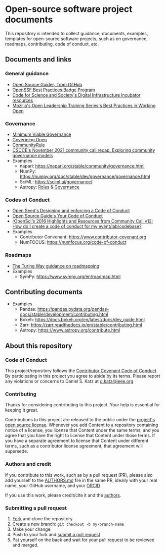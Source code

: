 # Open-source software project documents
This repository is intended to collect guidance, documents, examples, templates for open-source software projects, such as on governance, roadmaps, contributing, code of conduct, etc.

## Documents and links

### General guidance

* [Open Source Guides, from GitHub](https://opensource.guide)
* [OpenSSF Best Practices Badge Program](https://www.bestpractices.dev/en)
* [Code for Science and Society's Digital Infrastructure Incubator resources](https://www.codeforsociety.org/incubator/resources/dii-resource)
* [Mozilla's Open Leadership Training Series's Best Practices in Working Open](https://mozilla.github.io/open-leadership-training-series/)


### Governance

* [Minimum Viable Governance](https://github.com/github/MVG)
* [Goverining Open](https://governingopen.com)
* [CommunityRule](https://communityrule.info/)
* [CSCCE's November 2021 community call recap: Exploring community governance models](https://www.cscce.org/2021/11/19/novembers-community-call-recap-exploring-community-governance-models/)
* Examples
  * napari: https://napari.org/stable/community/governance.html
  * NumPy: https://numpy.org/doc/stable/dev/governance/governance.html
  * SciML: https://sciml.ai/governance/
  * Astropy: [Roles](https://www.astropy.org/team.html) & [Governance](https://github.com/astropy/astropy-APEs/blob/main/APE0.rst#the-coordination-committee)

### Codes of Conduct 

* [Open Seed's Designing and enforcing a Code of Conduct](https://docs.google.com/presentation/d/1E0HBEzzuO3VjNLwM3ThWLJ27R6h359j0DO4jwfcFkCw/edit)
* [Open Source Guide's Your Code of Conduct](https://opensource.guide/code-of-conduct/)
* [rOpenSci's 2016 Highlights and Resources from Community Call v12: How do I create a code of conduct for my event/lab/codebase?](https://ropensci.org/blog/2016/12/21/commcallv12-review-coc/)
* Examples
  * Contributor Convenant: https://www.contributor-covenant.org
  * NumFOCUS: https://numfocus.org/code-of-conduct

### Roadmaps

* [The Turing Way guidance on roadmapping](https://the-turing-way.netlify.app/project-design/project-repo/project-repo-roadmapping.html)
* Examples
  * SymPy: https://www.sympy.org/en/roadmap.html


## Contributing documents

* Examples
  * Pandas: https://pandas.pydata.org/pandas-docs/stable/development/contributing.html
  * Bokeh: https://docs.bokeh.org/en/latest/docs/dev_guide.html
  * Zarr: https://zarr.readthedocs.io/en/stable/contributing.html
  * Astropy: https://www.astropy.org/contribute.html

## About this repository

### Code of Conduct
This project/repository follows the [Contributor Covenant Code of Conduct](https://www.contributor-covenant.org/version/2/1/code_of_conduct/). By participating in this project you agree to abide by its terms. Please report any violations or concerns to Daniel S. Katz at d.katz@ieee.org

### Contributing

Thanks for considering contributing to this project. Your help is essential for keeping it great.

Contributions to this project are released to the public under the [project's open source license](LICENSE). Whenever you add Content to a repository containing notice of a license, you license that Content under the same terms, and you agree that you have the right to license that Content under those terms. If you have a separate agreement to license that Content under different terms, such as a contributor license agreement, that agreement will supersede.

### Authors and credit

If you contribute to this work, such as by a pull request (PR), please also add yourself to the [AUTHORS.md](./AUTHORS.md) file in the same PR, ideally with your real name, your GitHub username, and your [ORCID](https://orcid.org)

If you use this work, please credit/cite it and the [authors](./AUTHORS.md).

### Submitting a pull request

1. [Fork](https://github.com/corsa-center/oss-documents/fork) and clone the repository
2. Create a new branch: `git checkout -b my-branch-name`
3. Make your change
4. Push to your fork and [submit a pull request](https://github.com/corsa-center/oss-documents/compare)
5. Pat yourself on the back and wait for your pull request to be reviewed and merged.


